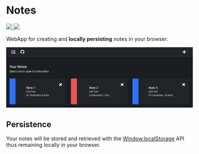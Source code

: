 # Notes
<a href="https://badges.mit-license.org/" alt="MIT Licence">
    <img src="https://img.shields.io/badge/license-MIT-0677b7" />
</a>
<a href="https://badges.mit-license.org/" alt="MIT Licence">
    <img src="https://img.shields.io/badge/version-1.1-e77334" />
</a>

WebApp for creating and <b>locally persisting</b> notes in your browser.

<p align="center">
  <img src="doc/preview.png?raw=true" title="Sample Route">
</p>

## Persistence

Your notes will be stored and retrieved with the <a href="https://developer.mozilla.org/en-US/docs/Web/API/Window/localStorage">Window.localStorage</a> API thus remaining locally in your browser.

